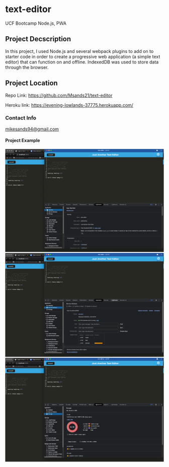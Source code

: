 # text-editor

 UCF Bootcamp Node.js, PWA
## Project Decscription
In this project, I used Node.js and several webpack plugins to add on to starter code in order to create a progressive web application (a simple text editor) that can function on and offline. IndexedDB was used to store data through the browser.
## Project Location
Repo Link: https://github.com/Msands21/text-editor

Heroku link: https://evening-lowlands-37775.herokuapp.com/

### Contact Info
mikesands94@gmail.com

#### Project Example
![Preview](./assets/Screen%20Shot%202022-05-26%20at%205.10.33%20PM.png)
![Preview](./assets/Screen%20Shot%202022-05-26%20at%205.10.47%20PM.png)
![Preview](./assets/Screen%20Shot%202022-05-26%20at%205.10.57%20PM.png)